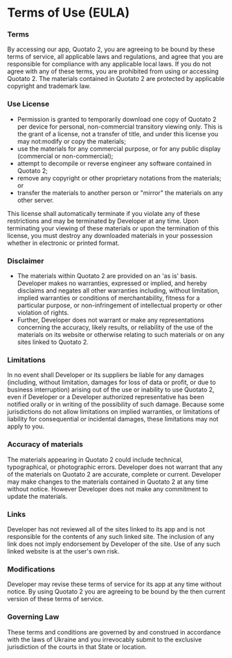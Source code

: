 # Terms of Use (EULA)

### Terms

By accessing our app, Quotato 2, you are agreeing to be bound by these terms of service, all applicable laws and regulations, and agree that you are responsible for compliance with any applicable local laws. If you do not agree with any of these terms, you are prohibited from using or accessing Quotato 2. The materials contained in Quotato 2 are protected by applicable copyright and trademark law.

### Use License

- Permission is granted to temporarily download one copy of Quotato 2 per device for personal, non-commercial transitory viewing only. This is the grant of a license, not a transfer of title, and under this license you may not:modify or copy the materials;
- use the materials for any commercial purpose, or for any public display (commercial or non-commercial);
- attempt to decompile or reverse engineer any software contained in Quotato 2;
- remove any copyright or other proprietary notations from the materials; or
- transfer the materials to another person or "mirror" the materials on any other server.

This license shall automatically terminate if you violate any of these restrictions and may be terminated by Developer at any time. Upon terminating your viewing of these materials or upon the termination of this license, you must destroy any downloaded materials in your possession whether in electronic or printed format.

### Disclaimer

- The materials within Quotato 2 are provided on an 'as is' basis. Developer makes no warranties, expressed or implied, and hereby disclaims and negates all other warranties including, without limitation, implied warranties or conditions of merchantability, fitness for a particular purpose, or non-infringement of intellectual property or other violation of rights.
- Further, Developer does not warrant or make any representations concerning the accuracy, likely results, or reliability of the use of the materials on its website or otherwise relating to such materials or on any sites linked to Quotato 2.

### Limitations

In no event shall Developer or its suppliers be liable for any damages (including, without limitation, damages for loss of data or profit, or due to business interruption) arising out of the use or inability to use Quotato 2, even if Developer or a Developer authorized representative has been notified orally or in writing of the possibility of such damage. Because some jurisdictions do not allow limitations on implied warranties, or limitations of liability for consequential or incidental damages, these limitations may not apply to you.

### Accuracy of materials

The materials appearing in Quotato 2 could include technical, typographical, or photographic errors. Developer does not warrant that any of the materials on Quotato 2 are accurate, complete or current. Developer may make changes to the materials contained in Quotato 2 at any time without notice. However Developer does not make any commitment to update the materials.

### Links

Developer has not reviewed all of the sites linked to its app and is not responsible for the contents of any such linked site. The inclusion of any link does not imply endorsement by Developer of the site. Use of any such linked website is at the user's own risk.

### Modifications

Developer may revise these terms of service for its app at any time without notice. By using Quotato 2 you are agreeing to be bound by the then current version of these terms of service.

### Governing Law

These terms and conditions are governed by and construed in accordance with the laws of Ukraine and you irrevocably submit to the exclusive jurisdiction of the courts in that State or location.

